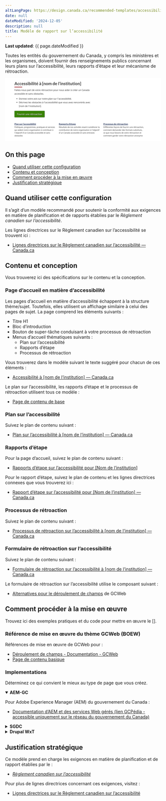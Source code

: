 ```yaml
---
altLangPage: https://design.canada.ca/recommended-templates/accessibility.html
date: null
dateModified: '2024-12-05'
description: null
title: Modèle de rapport sur l’accessibilité
---
```


<p><strong>Last updated</strong>: {{ page.dateModified }}</p>

<p>Toutes les entités du gouvernement du Canada, y compris les ministères et les organismes, doivent fournir des renseignements publics concernant leurs plans sur l’accessibilité, leurs rapports d’étape et leur mécanisme de rétroaction.</p>

<div class="pattern-demo mrgn-tp-lg mrgn-bttm-xl"><img src="../images/accessibility-page-crop-fr.png" class="img-responsive" alt="" /></div>

<section>
    <h2>On this page</h2>
    <ul>
        <li><a href="#quand">Quand utiliser cette configuration</a></li>
        <li><a href="#contenu">Contenu et conception</a></li>
        <li><a href="#mise">Comment procéder à la mise en œuvre</a></li>
        <li><a href="#justification">Justification stratégique</a></li>
        <!-- <li><a href="#changements">Derniers changements</a></li> -->
    </ul>
</section>
<section>
    <h2 id="quand">Quand utiliser cette configuration</h2>
    <p>Il s’agit d’un modèle recommandé pour soutenir la conformité aux exigences en matière de planification et de rapports établies par le  <cite>Règlement canadien sur l’accessibilité</cite>.</p>
    <p>
        Les lignes directrices sur le Règlement canadien sur l’accessibilité se trouvent ici&nbsp;:
    </p>
    <ul>
        <li><a href="https://www.canada.ca/fr/emploi-developpement-social/programmes/directives-reglements-canadien-accessibilite.html"> Lignes directrices sur le Règlement canadien sur l’accessibilité — Canada.ca</a></li>
    </ul>
</section>
<section>
    <h2 id="design">Contenu et conception</h2>
    <p>Vous trouverez ici des spécifications sur le contenu et la conception.</p>
    <h3>Page d’accueil en matière d’accessibilité</h3>
    <p>Les pages d’accueil en matière d’accessibilité échappent à la structure thème/sujet. Toutefois, elles utilisent un affichage similaire à celui des pages de sujet. La page comprend les éléments suivants&nbsp;:</p>
    <ul>
        <li>Titre H1</li>
        <li>Bloc d’introduction</li>
        <li>Bouton de super-tâche conduisant à votre processus de rétroaction</li>
        <li>
            Menus d’accueil thématiques suivants&nbsp;:
            <ul>
                <li>Plan sur l’accessibilité</li>
                <li>Rapports d’étape</li>
                <li>Processus de rétroaction</li>
            </ul>
        </li>
    </ul>
    <p>Vous trouverez dans le modèle suivant le texte suggéré pour chacun de ces éléments&nbsp;:</p>
    <ul>
        <li><a href="./accessibilite/accessibilite.html">Accessibilité à [nom de l’institution] — Canada.ca</a></li>
    </ul>
    <p>Le plan sur l’accessibilité, les rapports d’étape et le processus de rétroaction utilisent tous ce modèle&nbsp;:</p>
    <ul>
        <li><a href="./generique.html">Page de contenu de base</a></li>
    </ul>
    <h3>Plan sur l’accessibilité</h3>
    <p>Suivez le plan de contenu suivant&nbsp;:</p>
    <ul>
        <li><a href="./accessibilite/plan.html">Plan sur l’accessibilité à [nom de l’institution] — Canada.ca</a></li>
    </ul>
    <h3>Rapports d’étape</h3>
    <p>Pour la page d’accueil, suivez le plan de contenu suivant&nbsp;:</p>
    <ul>
        <li><a href="./accessibilite/accueil-rapports-etape.html">Rapports d’étape sur l’accessibilité pour [Nom de l’institution]</a></li>
    </ul>
    <p>Pour le rapport d’étape, suivez le plan de contenu et les lignes directrices connexes que vous trouverez ici&nbsp;:</p>
    <ul>
        <li><a href="./accessibilite/rapport-etape.html">Rapport d’étape sur l’accessibilité pour [Nom de l’institution] — Canada.ca</a></li>
    </ul>
    <h3>Processus de rétroaction</h3>
    <p>Suivez le plan de contenu suivant&nbsp;:</p>
    <ul>
        <li><a href="./accessibilite/processus-retroaction.html">Processus de rétroaction sur l’accessibilité à [nom de l’institution] — Canada.ca</a></li>
    </ul>
    <h3>Formulaire de rétroaction sur l’accessibilité</h3>
    <p>Suivez le plan de contenu suivant&nbsp;:</p>
    <ul>
        <li><a href="./accessibilite/formulaire-retroaction.html">Formulaire de rétroaction sur l’accessibilité à [nom de l’institution] — Canada.ca</a></li>
    </ul>
    <p>Le formulaire de rétroaction sur l’accessibilité utilise le composant suivant&nbsp;:</p>
    <ul>
        <li><a href="https://wet-boew.github.io/GCWeb/components/wb-fieldflow/alternative-fr.html">Alternatives pour le déroulement de champs</a> de GCWeb</li>
    </ul>
</section>
<section>
    <h2 id="mise">Comment procéder à la mise en œuvre</h2>
    <p>Trouvez ici des exemples pratiques et du code pour mettre en œuvre le [].</p>
    <h3>Référence de mise en œuvre du thème GCWeb (BOEW)</h3>
    <p>Références de mise en œuvre de GCWeb pour&nbsp;:</p>
    <ul>
        <li><a href="https://wet-boew.github.io/GCWeb/components/wb-fieldflow/alternative-fr.html">Déroulement de champs - Documentation - GCWeb</a></li>
        <li><a href="https://wet-boew.github.io/GCWeb/templates/content-page/content-fr.html">Page de contenu basique</a></li>
    </ul>
    <h3>Implementations</h3>
    <p>Déterminez ce qui convient le mieux au type de page que vous créez.</p>
  <div class="row">
        <div class="col-md-8">
            <div class="wb-tabs mrgn-tp-lg">
                <div class="tabpanels">
                    <details id="004" open="open">
                        <summary><strong>AEM-GC</strong></summary>
                        <p class="mrgn-tp-lg">Pour Adobe Experience Manager (AEM) du gouvernement du Canada&nbsp;:</p>
                        <ul>
                            <li>
                                <a href="https://www.gcpedia.gc.ca/wiki/Documentation_d%27AEM_sp%C3%A9cifique_au_GC_6.5">
                                    Documentation d’AEM et des services Web gérés (lien GCPédia - accessible uniquement sur le réseau du gouvernement du Canada)
                                </a>
                            </li>
                        </ul>
                    </details>
                    <details id="005">
                        <summary><strong>SGDC</strong></summary>
                        <p class="mrgn-tp-lg">Pour la solution de gabarits à déploiement centralisé (SGDC)&nbsp;:</p>
                        <ul>
                            <li><a href="https://cenw-wscoe.github.io/sgdc-cdts/docs/index-fr.html">Documentation de la SGDC</a></li>
                        </ul>
                    </details>
                    <details id="006">
                        <summary><strong>Drupal WxT</strong></summary>
                        <p class="mrgn-tp-lg">Pour Drupal WxT&nbsp;:</p>
                        <ul>
                            <li><a href="https://drupalwxt.github.io/">Documentation de Drupal WxT (en anglais seulement)</a></li>
                        </ul>
                    </details>
                </div>
            </div>
        </div>
    </div>
</section>
<section>
    <h2 id="justification">Justification stratégique</h2>
    <p>Ce modèle prend en charge les exigences en matière de planification et de rapport établies par le&nbsp;:</p>
    <ul>
        <li>
            <a href="https://laws.justice.gc.ca/fra/reglements/DORS-2021-241/"><cite>Règlement canadien sur l’accessibilité</cite></a>
        </li>
    </ul>
    <p>Pour plus de lignes directrices concernant ces exigences, visitez&nbsp;:</p>
    <ul>
        <li>
            <a href="https://www.canada.ca/fr/emploi-developpement-social/programmes/directives-reglements-canadien-accessibilite.html">Lignes directrices sur le Règlement canadien sur l’accessibilité</a>
        </li>
    </ul>
</section>
<!-- <section>
    <h2 id="changements">Derniers changements</h2>
    <dl class="dl-horizontal">
        <dt>
            <time datetime="2024-12-05" class="link-muted">2024-12-05</time>
        </dt>
        <dd>
            <ul>
                <li>Updated the guidance to include content and design specifications, visual examples and implementation guidance</li>
            </ul>
        </dd>
    </dl>
</section> -->
